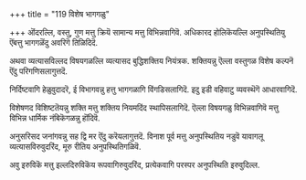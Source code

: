 +++
title = "119 विशेष भागगळु"

+++
ऒंदरल्लि, वस्तु, गुण मत्तु क्रियॆ सामान्य मत्तु विभिन्नवागिवॆ. अधिकारद होलिकॆयल्लि अनुपस्थितियु ऎंबत्तु भागगळॆंदु अवरिगॆ तिळिदिदॆ.

अथवा व्यत्यासविल्लद विषयगळल्लि व्यत्यासद बुद्धिशक्तिय नियंत्रक. शक्तियन्नु ऎल्ला वस्तुगळ विशेष कल्पनॆ ऎंदु परिगणिसलागुत्तदॆ.

निर्दिष्टवागि हेळुवुदादरॆ, ई विभागवन्नु हत्तु भागगळागि विंगडिसलागिदॆ. इदु इडी वहिवाटु व्यवस्थॆगॆ आधारवागिदॆ.

विशेषणद विशिष्टतॆयन्नु शक्ति मत्तु शक्तिय नियमदिंद स्थापिसलागिदॆ. ऎल्ला विषयगळु विभिन्नवागिवॆ मत्तु विभिन्न धार्मिक नंबिकॆगळन्नु हॊंदिवॆ.

अनुसरिसद जनांगवन्नु सह द्वि मर ऎंदु करॆयलागुत्तदॆ. विनाश पूर्व मत्तु अनुपस्थितिय नडुवॆ यावागलू व्यत्यासविरुवुदरिंद, मूरु रीतिय अनुपस्थितिगळिवॆ.

अवु इरुविकॆ मत्तु इल्लदिरुविकॆय रूपवागिरुवुदरिंद, प्रत्येकवागि परस्पर अनुपस्थिति इरुवुदिल्ल.

